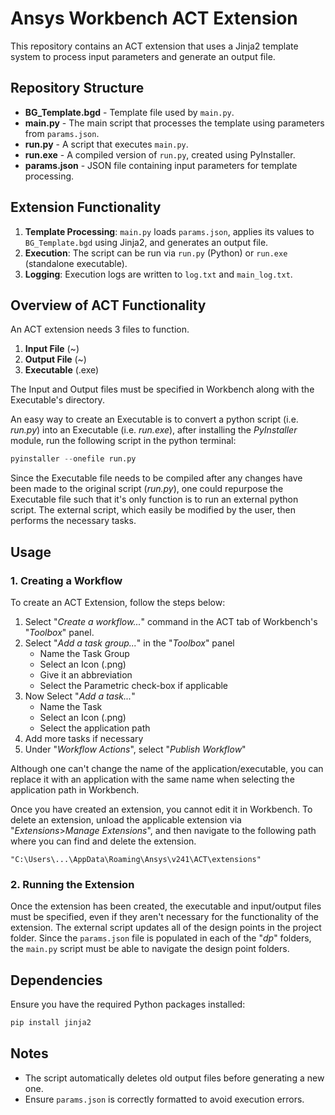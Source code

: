 # Ansys Workbench ACT Extension

This repository contains an ACT extension that uses a Jinja2 template system to process input parameters and generate an output file.

## Repository Structure

- **BG_Template.bgd** - Template file used by `main.py`.
- **main.py** - The main script that processes the template using parameters from `params.json`.
- **run.py** - A script that executes `main.py`.
- **run.exe** - A compiled version of `run.py`, created using PyInstaller.
- **params.json** - JSON file containing input parameters for template processing.

## Extension Functionality

1. **Template Processing**: `main.py` loads `params.json`, applies its values to `BG_Template.bgd` using Jinja2, and generates an output file.
2. **Execution**: The script can be run via `run.py` (Python) or `run.exe` (standalone executable).
3. **Logging**: Execution logs are written to `log.txt` and `main_log.txt`.

## Overview of ACT Functionality

An ACT extension needs 3 files to function.
1. **Input File** (~)
2. **Output File** (~)
3. **Executable** (.exe)

The Input and Output files must be specified in Workbench along with the Executable's directory.

An easy way to create an Executable is to convert a python script (i.e. *run.py*) into an Executable (i.e. *run.exe*), after installing the *PyInstaller* module, run the following script in the python terminal:
```python
pyinstaller --onefile run.py  
```

Since the Executable file needs to be compiled after any changes have been made to the original script (*run.py*),  one could repurpose the Executable file such that it's only function is to run an external python script. The external script, which easily be modified by the user, then performs the necessary tasks.

## Usage

### 1. Creating a Workflow

To create an ACT Extension, follow the steps below:

1. Select "*Create a workflow...*" command in the ACT tab of Workbench's "*Toolbox*" panel.
2. Select "*Add a task group...*" in the "*Toolbox*" panel
	- Name the Task Group
	- Select an Icon (.png)
	- Give it an abbreviation
	- Select the Parametric check-box if applicable
3. Now Select "*Add a task...*"
	- Name the Task
	- Select an Icon (.png)
	- Select the application path 
4. Add more tasks if necessary
5. Under "*Workflow Actions*", select "*Publish Workflow*"

Although one can't change the name of the application/executable, you can replace it with an application with the same name when selecting the application path in Workbench.

Once you have created an extension, you cannot edit it in Workbench. To delete an extension, unload the applicable extension via "*Extensions*>*Manage Extensions*", and then navigate to the following path where you can find and delete the extension.

```
"C:\Users\...\AppData\Roaming\Ansys\v241\ACT\extensions"
```

### 2. Running the Extension

Once the extension has been created, the executable and input/output files must be specified, even if they aren't necessary for the functionality of the extension. The external script updates all of the design points in the project folder. Since the `params.json` file is populated in each of the "*dp*" folders, the `main.py` script must be able to navigate the design point folders.

## Dependencies

Ensure you have the required Python packages installed:

```python
pip install jinja2
```

## Notes

- The script automatically deletes old output files before generating a new one.
- Ensure `params.json` is correctly formatted to avoid execution errors.
